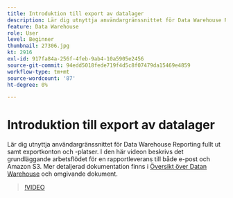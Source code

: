 ```yaml
---
title: Introduktion till export av datalager
description: Lär dig utnyttja användargränssnittet för Data Warehouse Reporting fullt ut samt exportkonton och -platser. I den här videon beskrivs det grundläggande arbetsflödet för en rapportleverans till både e-post och Amazon S3.
feature: Data Warehouse
role: User
level: Beginner
thumbnail: 27306.jpg
kt: 2916
exl-id: 917fa84a-256f-4feb-9ab4-10a5905e2456
source-git-commit: 94edd5018fede719f4d5c8f07479da15469e4859
workflow-type: tm+mt
source-wordcount: '87'
ht-degree: 0%

---
```


# Introduktion till export av datalager

Lär dig utnyttja användargränssnittet för Data Warehouse Reporting fullt ut samt exportkonton och -platser. I den här videon beskrivs det grundläggande arbetsflödet för en rapportleverans till både e-post och Amazon S3. Mer detaljerad dokumentation finns i [Översikt över Datan Warehouse](https://experienceleague.adobe.com/docs/analytics/export/data-warehouse/data-warehouse.html?lang=sv-SE) och omgivande dokument.

>[!VIDEO](https://video.tv.adobe.com/v/3428489/?quality=12&learn=on&captions=swe)
